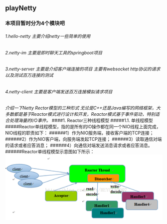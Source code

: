 ## playNetty

### 本项目暂时分为4个模块吧  
###### 1.hello-netty 主要介绍netty一些简单的使用
###### 2.netty-im 主要是即时聊天工具的springboot项目
###### 3.netty-server 主要是介绍客户端连接的项目 主要有websocket http协议的请求 以及测试百万连接的测试
###### 4.netty-client 主要是客户端发送百万连接模拟请求项目





_介绍一下Netty Rector模型的三种形式_
_无论是C++还是Java编写的网络框架，大多数都是基于Reactor模式进行设计和开发，Reactor模式基于事件驱动，特别适合处理海量的I/O事件。_
####1. Reactor三种线程模型
#####1.1. 单线程模型
#####Reactor单线程模型，指的是所有的IO操作都在同一个NIO线程上面完成，NIO线程的职责如下：
######1）作为NIO服务端，接收客户端的TCP连接；
######2）作为NIO客户端，向服务端发起TCP连接；
######3）读取通信对端的请求或者应答消息；
######4）向通信对端发送消息请求或者应答消息。
######Reactor单线程模型示意图如下所示：
![单线程模式](https://github.com/licslan/playNetty/raw/master/images/netty1.png)



